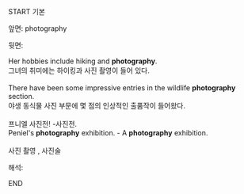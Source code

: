 START
기본

앞면:
photography


뒷면:
<div><div>Her hobbies include hiking and <strong>photography</strong>. </div><div><div>그녀의 취미에는 하이킹과 사진 촬영이 들어 있다.</div></div></div><div><br></div><div><div>There have been some impressive entries in the wildlife <strong>photography</strong> section. </div><div><div>야생 동식물 사진 부문에 몇 점의 인상적인 출품작이 들어왔다.</div></div></div><div><br></div><div><div><div><span>프니엘 사진전! -사진전.</span></div></div><div><div><span>Peniel's <strong>photography</strong> exhibition. - A <strong>photography</strong> exhibition.</span></div></div></div><div><span><br></span></div><div><span>사진 촬영 , 사진술</span></div>


해석:
<!--ID: 1746614454424-->
END